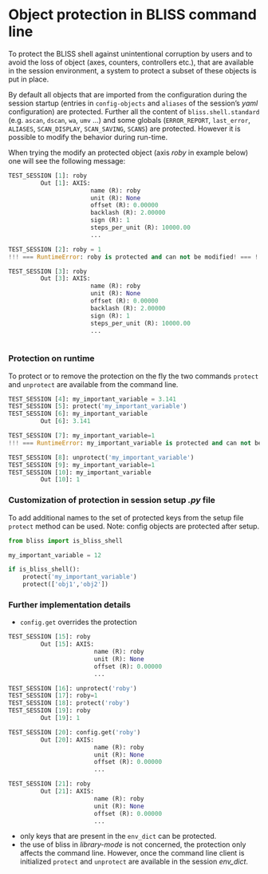 ﻿# Object protection in BLISS command line

To protect the BLISS shell against unintentional corruption by users and to avoid the loss of object (axes, counters, controllers etc.), that are available in the session environment, a system to protect a subset of these objects is put in place.

By default all objects that are imported from the configuration during the session startup (entries in `config-objects` and `aliases` of the session’s _yaml_ configuration) are protected. Further all the content of `bliss.shell.standard` (e.g. `ascan`, `dscan`, `wa`, `umv` ...) and some globals (`ERROR_REPORT`, `last_error`, `ALIASES`, `SCAN_DISPLAY`, `SCAN_SAVING`, `SCANS`) are protected. However it is possible to modify the behavior during run-time.

When trying the modify an protected object (axis _roby_ in example below) one will see the following message:

```python
TEST_SESSION [1]: roby
         Out [1]: AXIS:
                       name (R): roby
                       unit (R): None
                       offset (R): 0.00000
                       backlash (R): 2.00000
                       sign (R): 1
                       steps_per_unit (R): 10000.00
                       ...                  

TEST_SESSION [2]: roby = 1
!!! === RuntimeError: roby is protected and can not be modified! === !!! ( for more details type cmd 'last_error' )

TEST_SESSION [3]: roby
         Out [3]: AXIS:
                       name (R): roby
                       unit (R): None
                       offset (R): 0.00000
                       backlash (R): 2.00000
                       sign (R): 1
                       steps_per_unit (R): 10000.00
                       ...
                  
```


### Protection on runtime
To protect or to remove the protection on the fly the two commands `protect` and `unprotect` are available from the command line.

```python
TEST_SESSION [4]: my_important_variable = 3.141
TEST_SESSION [5]: protect('my_important_variable')
TEST_SESSION [6]: my_important_variable
         Out [6]: 3.141

TEST_SESSION [7]: my_important_variable=1
!!! === RuntimeError: my_important_variable is protected and can not be modified! === !!! ( for more details type cmd 'last_error' )

TEST_SESSION [8]: unprotect('my_important_variable')
TEST_SESSION [9]: my_important_variable=1
TEST_SESSION [10]: my_important_variable
         Out [10]: 1
```

### Customization of protection in session setup _.py_ file
To add additional names to the set of protected keys from the setup file `protect` method can be used. Note: config objects are protected after setup.


```python
from bliss import is_bliss_shell

my_important_variable = 12

if is_bliss_shell():
    protect('my_important_variable')
    protect(['obj1','obj2'])
```

### Further implementation details
- `config.get` overrides the protection
```python
TEST_SESSION [15]: roby
         Out [15]: AXIS:
                        name (R): roby
                        unit (R): None
                        offset (R): 0.00000
                        ...

TEST_SESSION [16]: unprotect('roby')
TEST_SESSION [17]: roby=1
TEST_SESSION [18]: protect('roby')
TEST_SESSION [19]: roby
         Out [19]: 1

TEST_SESSION [20]: config.get('roby')
         Out [20]: AXIS:
                        name (R): roby
                        unit (R): None
                        offset (R): 0.00000
                        ...

TEST_SESSION [21]: roby
         Out [21]: AXIS:
                        name (R): roby
                        unit (R): None
                        offset (R): 0.00000
                        ...
```
- only keys that are present in the `env_dict` can be protected.
- the use of bliss in _library-mode_ is not concerned, the protection only affects the command line. However, once the command line client is initialized  `protect` and `unprotect` are available in the session _env_dict_.
